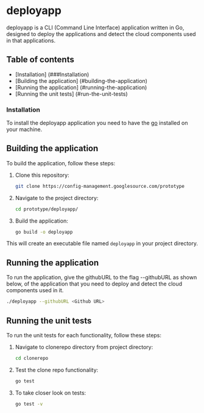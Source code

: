 # deployapp
deployapp is a CLI (Command Line Interface) application written in Go, designed to deploy the applications and detect the cloud components used in that applications.

## Table of contents

- [Installation] (###Installation)
- [Building the application] (#building-the-application)
- [Running the application] (#running-the-application)
- [Running the unit tests] (#run-the-unit-tests)

### Installation

To install the deployapp application you need to have the [go](https://go.dev/doc/install) installed on your machine.

## Building the application

To build the application, follow these steps:

1. Clone this repository:
   ```sh
   git clone https://config-management.googlesource.com/prototype
   ```

2. Navigate to the project directory:
   ```sh
   cd prototype/deployapp/
   ```

3. Build the application:
   ```sh
   go build -o deployapp
   ```

This will create an executable file named `deployapp` in your project directory. 

## Running the application

To run the application, give the githubURL to the flag --githubURL as shown below, of the application that you need to deploy and detect the cloud components used in it.
```sh
./deployapp --githubURL <Github URL>
```

## Running the unit tests

To run the unit tests for each functionality, follow these steps:

1. Navigate to clonerepo directory from project directory:
   ```sh
   cd clonerepo
   ```

2. Test the clone repo functionality:
   ```sh
   go test
   ```

3. To take closer look on tests:
   ```sh
   go test -v
   ```

   




